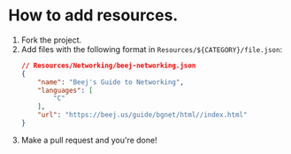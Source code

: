 # How to add resources.
1. Fork the project.
2. Add files with the following format in `Resources/${CATEGORY}/file.json`:
    ```json
    // Resources/Networking/beej-networking.json
    {
        "name": "Beej's Guide to Networking",
        "languages": [
            "C"
        ],
        "url": "https://beej.us/guide/bgnet/html//index.html"
    }
    ```
3. Make a pull request and you're done!